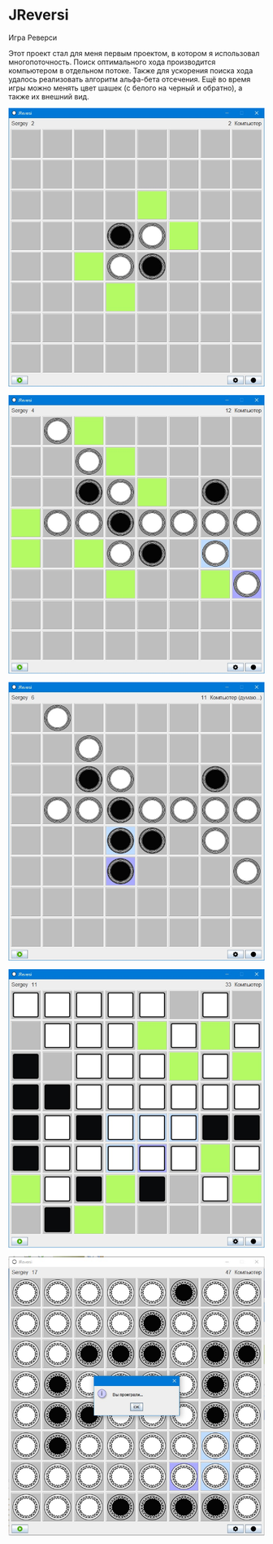 # JReversi
Игра Реверси

Этот проект стал для меня первым проектом, в котором я использовал многопоточность.
Поиск оптимального хода производится компьютером в отдельном потоке.
Также для ускорения поиска хода удалось реализовать алгоритм альфа-бета отсечения.
Ещё во время игры можно менять цвет шашек (с белого на черный и обратно), а также их внешний вид.

![Screenshot](screenshot_1.jpg)

![Screenshot](screenshot_2.jpg)

![Screenshot](screenshot_3.jpg)

![Screenshot](screenshot_4.jpg)

![Screenshot](screenshot_5.jpg)
